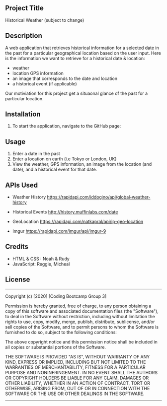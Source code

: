 ## Project Title

Historical Weather (subject to change)

## Description 

A web application that retrieves historical information for a selected date in the past for a particular geographical location based on the user input. Here is the information we want to retrieve for a historical date & location:

* weather
* location GPS information 
* an image that corresponds to the date and location
* a historical event (if applicable)

Our motiviation for this project get a situaonal glance of the past for a particular location.



## Installation

1. To start the application, navigate to the GitHub page:


## Usage 

1. Enter a date in the past
2. Enter a location on earth (i.e Tokyo or London, UK)
3. View the weather, GPS information, an image from the location (and date), and a historical event for that date.



## APIs Used



* Weather History
https://rapidapi.com/iddogino/api/global-weather-history

* Historical Events
http://history.muffinlabs.com/date


* GeoLocation
https://rapidapi.com/natkapral/api/ip-geo-location

* Imgur
https://rapidapi.com/imgur/api/imgur-9

## Credits

* HTML & CSS : Noah & Rudy
* JavaScript: Reggie, Micheal



## License
----------------------------------------------------------------------------
Copyright (c) [2020] [Coding Bootcamp Group 3]

Permission is hereby granted, free of charge, to any person obtaining a copy
of this software and associated documentation files (the "Software"), to deal
in the Software without restriction, including without limitation the rights
to use, copy, modify, merge, publish, distribute, sublicense, and/or sell
copies of the Software, and to permit persons to whom the Software is
furnished to do so, subject to the following conditions:

The above copyright notice and this permission notice shall be included in all
copies or substantial portions of the Software.

THE SOFTWARE IS PROVIDED "AS IS", WITHOUT WARRANTY OF ANY KIND, EXPRESS OR
IMPLIED, INCLUDING BUT NOT LIMITED TO THE WARRANTIES OF MERCHANTABILITY,
FITNESS FOR A PARTICULAR PURPOSE AND NONINFRINGEMENT. IN NO EVENT SHALL THE
AUTHORS OR COPYRIGHT HOLDERS BE LIABLE FOR ANY CLAIM, DAMAGES OR OTHER
LIABILITY, WHETHER IN AN ACTION OF CONTRACT, TORT OR OTHERWISE, ARISING FROM,
OUT OF OR IN CONNECTION WITH THE SOFTWARE OR THE USE OR OTHER DEALINGS IN THE
SOFTWARE.

-----------------------------------------------------------------------------






